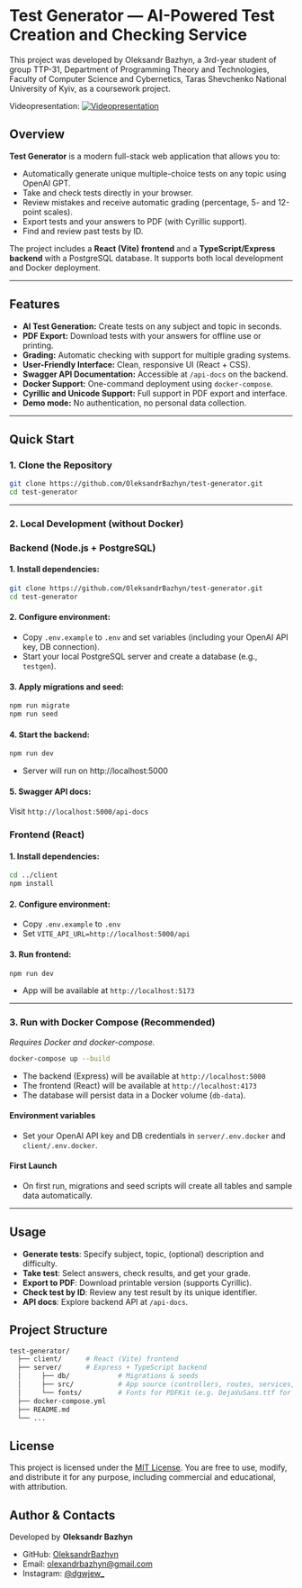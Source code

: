 # Test Generator — AI-Powered Test Creation and Checking Service
This project was developed by Oleksandr Bazhyn, a 3rd-year student of group TTP-31, Department of Programming Theory and Technologies, Faculty of Computer Science and Cybernetics, Taras Shevchenko National University of Kyiv, as a coursework project.

Videopresentation:
[![Videopresentation](https://drive.google.com/uc?export=view&id=1hfZiseKS4hf8F9ifuZPvndShKhbC7hb4)](https://www.youtube.com/watch?v=DtKr-yRznKU)

## Overview
**Test Generator** is a modern full-stack web application that allows you to:
- Automatically generate unique multiple-choice tests on any topic using OpenAI GPT.
- Take and check tests directly in your browser.
- Review mistakes and receive automatic grading (percentage, 5- and 12-point scales).
- Export tests and your answers to PDF (with Cyrillic support).
- Find and review past tests by ID.

The project includes a **React (Vite) frontend** and a **TypeScript/Express backend** with a PostgreSQL database. It supports both local development and Docker deployment.

 ---

 ## Features
- **AI Test Generation:** Create tests on any subject and topic in seconds.
- **PDF Export:** Download tests with your answers for offline use or printing.
- **Grading:** Automatic checking with support for multiple grading systems.
- **User-Friendly Interface:** Clean, responsive UI (React + CSS).
- **Swagger API Documentation:** Accessible at `/api-docs` on the backend.
- **Docker Support:** One-command deployment using `docker-compose`.
- **Cyrillic and Unicode Support:** Full support in PDF export and interface.
- **Demo mode:** No authentication, no personal data collection.

---

## Quick Start
### 1. **Clone the Repository**
```bash
git clone https://github.com/OleksandrBazhyn/test-generator.git
cd test-generator
```

---

### 2. **Local Development (without Docker)**
### Backend (Node.js + PostgreSQL)
#### 1. Install dependencies:
```bash
git clone https://github.com/OleksandrBazhyn/test-generator.git
cd test-generator
```

#### 2. Configure environment:
- Copy `.env.example` to `.env` and set variables (including your OpenAI API key, DB connection).
- Start your local PostgreSQL server and create a database (e.g., `testgen`).

#### 3. Apply migrations and seed:
```bash
npm run migrate
npm run seed
```

#### 4. Start the backend:
```bash
npm run dev
```
- Server will run on http://localhost:5000

#### 5. Swagger API docs:
Visit `http://localhost:5000/api-docs`

### Frontend (React)
#### 1. Install dependencies:
```bash
cd ../client
npm install
```

#### 2. Configure environment:
- Copy `.env.example` to `.env`
- Set `VITE_API_URL=http://localhost:5000/api`

#### 3. Run frontend:
```bash
npm run dev
```
- App will be available at `http://localhost:5173`

---

### 3. **Run with Docker Compose (Recommended)**
*Requires Docker and docker-compose.*

```bash
docker-compose up --build
```
- The backend (Express) will be available at `http://localhost:5000`
- The frontend (React) will be available at `http://localhost:4173`
- The database will persist data in a Docker volume (`db-data`).

#### Environment variables
- Set your OpenAI API key and DB credentials in `server/.env.docker` and `client/.env.docker`.

#### First Launch
- On first run, migrations and seed scripts will create all tables and sample data automatically.

---

## Usage
- **Generate tests**: Specify subject, topic, (optional) description and difficulty.
- **Take test**: Select answers, check results, and get your grade.
- **Export to PDF**: Download printable version (supports Cyrillic).
- **Check test by ID**: Review any test result by its unique identifier.
- **API docs**: Explore backend API at `/api-docs`.

## Project Structure
```graphql
test-generator/
  ├── client/      # React (Vite) frontend
  ├── server/      # Express + TypeScript backend
  │     ├── db/            # Migrations & seeds
  │     ├── src/           # App source (controllers, routes, services, types)
  │     └── fonts/         # Fonts for PDFKit (e.g. DejaVuSans.ttf for Cyrillic)
  ├── docker-compose.yml
  ├── README.md
  └── ...
```

## License
This project is licensed under the [MIT License](./LICENSE).
You are free to use, modify, and distribute it for any purpose, including commercial and educational, with attribution.

## Author & Contacts
Developed by **Oleksandr Bazhyn**
- GitHub: [OleksandrBazhyn](https://github.com/OleksandrBazhyn)
- Email: [olexandrbazhyn@gmail.com](mailto:olexandrbazhyn@gmail.com)
- Instagram: [@dgwjew_](https://www.instagram.com/dgwjew_/)

